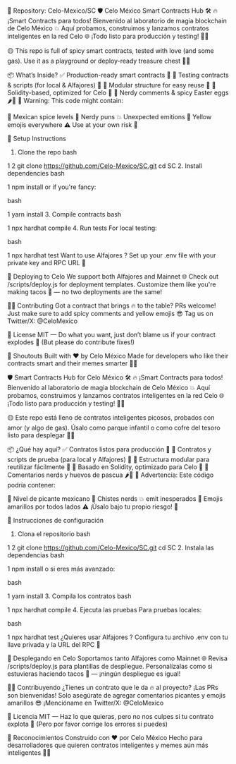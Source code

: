 📁 Repository: Celo-Mexico/SC
🛡️ Celo México Smart Contracts Hub 🛠️
🔥 ¡Smart Contracts para todos! Bienvenido al laboratorio de magia blockchain de Celo México 💥
Aquí probamos, construimos y lanzamos contratos inteligentes en la red Celo 🌐
¡Todo listo para producción y testing! 🧪🚀 

🟡 This repo is full of spicy smart contracts, tested with love (and some gas). Use it as a playground or deploy-ready treasure chest 🏴‍☠️

📦 What’s Inside?
✅ Production-ready smart contracts 🚀
🧪 Testing contracts & scripts (for local & Alfajores) 🧬
📁 Modular structure for easy reuse 🔄
📜 Solidity-based, optimized for Celo 🌱
🎉 Nerdy comments & spicy Easter eggs 🌶️🥚
🚨 Warning:
This code might contain: 

🌵 Mexican spice levels
🧠 Nerdy puns
💥 Unexpected emitions
🌟 Yellow emojis everywhere ⚠️
Use at your own risk 🤙

🧰 Setup Instructions
1. Clone the repo
bash


1
2
git clone https://github.com/Celo-Mexico/SC.git 
cd SC
2. Install dependencies
bash


1
npm install
or if you're fancy:

bash


1
yarn install
3. Compile contracts
bash


1
npx hardhat compile
4. Run tests
For local testing:

bash


1
npx hardhat test
Want to use Alfajores ? Set up your .env file with your private key and RPC URL 📝

🚀 Deploying to Celo
We support both Alfajores and Mainnet 🌐
Check out /scripts/deploy.js for deployment templates.
Customize them like you're making tacos 🌮 — no two deployments are the same!

🧑‍💻 Contributing
Got a contract that brings 🔥 to the table?
PRs welcome! Just make sure to add spicy comments and yellow emojis 😎
Tag us on Twitter/X: @CeloMexico

📜 License
MIT — Do what you want, just don’t blame us if your contract explodes 🧨
(But please do contribute fixes!)

🌟 Shoutouts
Built with ❤️ by Celo México
Made for developers who like their contracts smart and their memes smarter 🧠😂

🛡️ Smart Contracts Hub for Celo México 🛠️
🔥 ¡Smart Contracts para todos! Bienvenido al laboratorio de magia blockchain de Celo México 💥
Aquí probamos, construimos y lanzamos contratos inteligentes en la red Celo 🌐
¡Todo listo para producción y testing! 🧪🚀 

🟡 Este repo está lleno de contratos inteligentes picosos, probados con amor (y algo de gas). Úsalo como parque infantil o como cofre del tesoro listo para desplegar 🏴‍☠️

📦 ¿Qué hay aquí?
✅ Contratos listos para producción 🚀
🧪 Contratos y scripts de prueba (para local y Alfajores) 🧬
📁 Estructura modular para reutilizar fácilmente 🔄
📜 Basado en Solidity, optimizado para Celo 🌱
🎉 Comentarios nerds y huevos de pascua 🌶️🥚
🚨 Advertencia:
Este código podría contener: 

🌵 Nivel de picante mexicano
🧠 Chistes nerds
💥 emit inesperados
🌟 Emojis amarillos por todos lados ⚠️
¡Úsalo bajo tu propio riesgo! 🤙

🧰 Instrucciones de configuración
1. Clona el repositorio
bash


1
2
git clone https://github.com/Celo-Mexico/SC.git 
cd SC
2. Instala las dependencias
bash


1
npm install
o si eres más avanzado:

bash


1
yarn install
3. Compila los contratos
bash


1
npx hardhat compile
4. Ejecuta las pruebas
Para pruebas locales:

bash


1
npx hardhat test
¿Quieres usar Alfajores ? Configura tu archivo .env con tu llave privada y la URL del RPC 📝

🚀 Desplegando en Celo
Soportamos tanto Alfajores como Mainnet 🌐
Revisa /scripts/deploy.js para plantillas de despliegue.
Personalízalas como si estuvieras haciendo tacos 🌮 — ¡ningún despliegue es igual!

🧑‍💻 Contribuyendo
¿Tienes un contrato que le da 🔥 al proyecto?
¡Las PRs son bienvenidas! Solo asegúrate de agregar comentarios picantes y emojis amarillos 😎
¡Mencióname en Twitter/X: @CeloMexico

📜 Licencia
MIT — Haz lo que quieras, pero no nos culpes si tu contrato explota 🧨
(Pero por favor corrige los errores si puedes)

🌟 Reconocimientos
Construido con ❤️ por Celo México
Hecho para desarrolladores que quieren contratos inteligentes y memes aún más inteligentes 🧠😂
